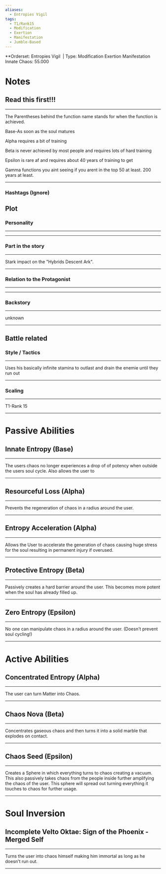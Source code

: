```yaml
---
aliases:
  - Entropies Vigil
tags:
  - T1/Rank15
  - Modification
  - Exertion
  - Manifestation
  - Jumble-Based
---
```

**Orderset: Entropies Vigil  | Type: Modification Exertion Manifestation 
Innate Chaos: 55.000

  

# Notes

## Read this first!!!

___
The Parentheses behind the function name stands for when the function is achieved.

Base-As soon as the soul matures

Alpha requires a bit of training 

Beta is never achieved by most people and requires lots of hard training

Epsilon is rare af and requires about 40 years of training to get

Gamma functions you aint seeing if you arent in the top 50 at least. 200 years at least.
___
### Hashtags (Ignore)

  

  

## Plot
### Personality
___

___
### Part in the story
___
Stark impact on the "Hybrids Descent Ark".
___

### Relation to the Protagonist
___

___
### Backstory
___
unknown
___

## Battle related
### Style / Tactics

___
Uses his basically infinite stamina to outlast and drain the enemie until they run out

___
### Scaling 
___
T1-Rank 15
___

# Passive Abilities

## Innate Entropy (Base) 
___
The users chaos no longer experiences a drop of of potency when outside the users soul cycle. 
Also allows the user to
___
## Resourceful Loss (Alpha)
___
Prevents the regeneration of chaos in a radius around the user.
___
## Entropy Acceleration (Alpha)
___
Allows the User to accelerate the generation of chaos causing huge stress for the soul resulting in permanent injury if overused.
___
## Protective Entropy (Beta)
___
Passively creates a hard barrier around the user. This becomes more potent when the soul has already filled up.
___
## Zero Entropy (Epsilon)
___
No one can manipulate chaos in a radius around the user. (Doesn't prevent soul cycling!)
___

# Active Abilities

## Concentrated Entropy (Alpha)

___
The user can turn Matter into Chaos.
______________________________________________________________________
## Chaos Nova (Beta)
___
Concentrates gaseous chaos and then turns it into a solid marble that explodes on contact.
___
## Chaos Seed (Epsilon)
___
Creates a Sphere in which everything turns to chaos creating a vacuum. This also passively takes chaos from the people inside further amplifying the chaos of the user.
This sphere will spread out turning everything it touches to chaos for further usage.
___

# Soul Inversion

## Incomplete Velto Oktae: Sign of the Phoenix - Merged Self
___
Turns the user into chaos himself making him immortal as long as he doesn't run out.
___